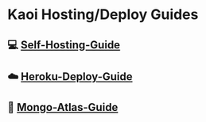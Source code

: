 # Kaoi Hosting/Deploy Guides

## 💻 [Self-Hosting-Guide](https://github.com/Hiroto77/Kaoi-Guides/blob/main/Self-hosting-guide.md)
## ☁️ [Heroku-Deploy-Guide](https://github.com/Hiroto77/Kaoi-Guides/blob/main/Heroku-Deploy-Guide.md) 
## 💚 [Mongo-Atlas-Guide](https://github.com/Synthesized-Infinity/Void-Guides/blob/main/Mongo-Atlas-guide.md)
